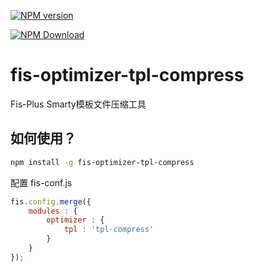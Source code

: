 [![NPM version](https://badge.fury.io/js/fis-optimizer-tpl-compress.png)](http://badge.fury.io/js/fis-optimizer-tpl-compress)

[![NPM Download](https://nodei.co/npm-dl/fis-optimizer-tpl-compress.png?months=1)](https://www.npmjs.org/package/fis-optimizer-tpl-compress)

# fis-optimizer-tpl-compress
Fis-Plus Smarty模板文件压缩工具

## 如何使用？

```bash
npm install -g fis-optimizer-tpl-compress
```

配置 fis-conf.js

```javascript
fis.config.merge({
    modules : {
        optimizer : {
            tpl : 'tpl-compress'
        }
    }
});
```

[fis]: https://github.com/fex-team/fis
[fis-plus]: https://github.com/fex-team/fis-plus
